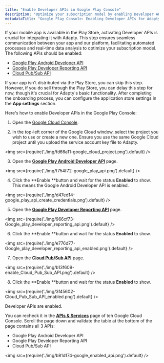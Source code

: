 ```yaml
---
title: "Enable Developer APIs in Google Play Console"
description: "Optimize your subscription model by enabling Developer APIs in the Google Play Console for seamless integration with Adapty. Learn how to activate Developer APIs to facilitate automated processes and real-time data analysis for enhanced subscription management"
metadataTitle: "Google Play Console: Enabling Developer APIs for Adapty Integration"
---
```


If your mobile app is available in the Play Store, activating Developer APIs is crucial for integrating it with Adapty. This step ensures seamless communication between your app and our platform, facilitating automated processes and real-time data analysis to optimize your subscription model. The following APIs should be enabled:

- [Google Play Android Developer API](https://console.cloud.google.com/apis/library/androidpublisher.googleapis.com)
- [Google Play Developer Reporting API](https://console.cloud.google.com/apis/library/playdeveloperreporting.googleapis.com)
- [Cloud Pub/Sub API](https://console.cloud.google.com/marketplace/product/google/pubsub.googleapis.com)

If your app isn't distributed via the Play Store, you can skip this step. However, if you do sell through the Play Store, you can delay this step for now, though it's crucial for Adapty's basic functionality. After completing the onboarding process, you can configure the application store settings in the **App settings** section.

Here's how to enable Developer APIs in the Google Play Console:

1. Open the [Google Cloud Console](https://console.cloud.google.com/). 

2. In the top-left corner of the Google Cloud window, select the project you wish to use or create a new one. Ensure you use the same Google Cloud project until you upload the service account key file to Adapty.

   
<img
  src={require('./img/fd66a11-google_cloud_project.png').default}
/>




3. Open the [**Google Play Android Developer API**](https://console.cloud.google.com/apis/library/androidpublisher.googleapis.com) page. 

   
<img
  src={require('./img/f754f72-google_play_api.png').default}
/>




4. Click the **Enable **button and wait for the status **Enabled** to show. This means the Google Android Developer API is enabled.

   
<img
  src={require('./img/d47ed14-google_play_api_create_credentials.png').default}
/>




5. Open the [**Google Play Developer Reporting API**](https://console.cloud.google.com/apis/library/playdeveloperreporting.googleapis.com) page.

   
<img
  src={require('./img/966cf73-Google_play_developer_reporting_api.png').default}
/>




6. Click the **Enable **button and wait for the status **Enabled** to show.

   
<img
  src={require('./img/e776d77-Google_play_developer_reporting_api_enabled.png').default}
/>




7. Open the [**Cloud Pub/Sub API**](https://console.cloud.google.com/marketplace/product/google/pubsub.googleapis.com) page.

   
<img
  src={require('./img/b13f609-enable_Cloud_Pub_Sub_API.png').default}
/>




8. Click the **Enable **button and wait for the status **Enabled** to show.

   
<img
  src={require('./img/3f45602-Cloud_Pub_Sub_API_enabled.png').default}
/>




Developer APIs are enabled.

You can recheck it in the [**APIs & Services**](https://console.cloud.google.com/apis/dashboard) page of teh Google Cloud Console. Scroll the page down and validate the table at the bottom of the page contains all 3 APIs:

- Google Play Android Developer API
- Google Play Developer Reporting API
- Cloud Pub/Sub API


<img
  src={require('./img/b81d174-google_enabled_api.png').default}
/>


